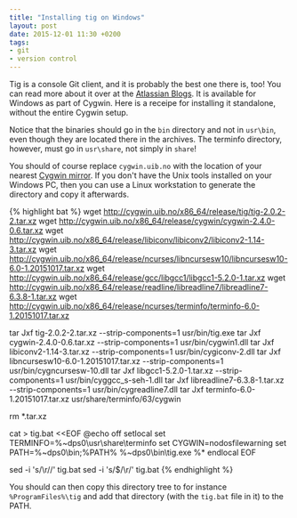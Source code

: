 ```yaml
---
title: "Installing tig on Windows"
layout: post
date: 2015-12-01 11:30 +0200
tags:
- git
- version control
---
```

Tig is a console Git client, and it is probably the best one there is, too!
You can read more about it over at the [Atlassian Blogs](http://blogs.atlassian.com/2013/05/git-tig/).
It is available for Windows as part of Cygwin. Here is a receipe for installing it standalone,
without the entire Cygwin setup.

Notice that the binaries should go in the `bin` directory and not in `usr\bin`, even though they are located there in the archives. The terminfo directory, however, must go in `usr\share`, not simply in `share`!

You should of course replace `cygwin.uib.no` with the location of your nearest [Cygwin mirror](https://cygwin.com/mirrors.html).
If you don't have the Unix tools installed on your Windows PC,
then you can use a Linux workstation to generate the directory and copy it afterwards.

{% highlight bat %}
wget http://cygwin.uib.no/x86_64/release/tig/tig-2.0.2-2.tar.xz
wget http://cygwin.uib.no/x86_64/release/cygwin/cygwin-2.4.0-0.6.tar.xz
wget http://cygwin.uib.no/x86_64/release/libiconv/libiconv2/libiconv2-1.14-3.tar.xz
wget http://cygwin.uib.no/x86_64/release/ncurses/libncursesw10/libncursesw10-6.0-1.20151017.tar.xz
wget http://cygwin.uib.no/x86_64/release/gcc/libgcc1/libgcc1-5.2.0-1.tar.xz
wget http://cygwin.uib.no/x86_64/release/readline/libreadline7/libreadline7-6.3.8-1.tar.xz
wget http://cygwin.uib.no/x86_64/release/ncurses/terminfo/terminfo-6.0-1.20151017.tar.xz

tar Jxf tig-2.0.2-2.tar.xz --strip-components=1 usr/bin/tig.exe
tar Jxf cygwin-2.4.0-0.6.tar.xz --strip-components=1 usr/bin/cygwin1.dll
tar Jxf libiconv2-1.14-3.tar.xz --strip-components=1 usr/bin/cygiconv-2.dll
tar Jxf libncursesw10-6.0-1.20151017.tar.xz --strip-components=1 usr/bin/cygncursesw-10.dll
tar Jxf libgcc1-5.2.0-1.tar.xz --strip-components=1 usr/bin/cyggcc_s-seh-1.dll
tar Jxf libreadline7-6.3.8-1.tar.xz --strip-components=1 usr/bin/cygreadline7.dll
tar Jxf terminfo-6.0-1.20151017.tar.xz usr/share/terminfo/63/cygwin

rm *.tar.xz

cat > tig.bat <<EOF
@echo off
setlocal
set TERMINFO=%~dps0\usr\share\terminfo
set CYGWIN=nodosfilewarning
set PATH=%~dps0\bin;%PATH%
%~dps0\bin\tig.exe %*
endlocal
EOF

sed -i 's/\r//' tig.bat
sed -i 's/$/\r/' tig.bat
{% endhighlight %}

You should can then copy this directory tree to for instance `%ProgramFiles%\tig`
and add that directory (with the `tig.bat` file in it) to the PATH.
